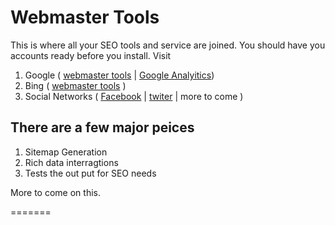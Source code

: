 Webmaster Tools
==============

This is where all your SEO tools and service are joined.  You should have you accounts ready before you install.  Visit

1. Google ( [webmaster tools](www.google.com/webmasters/tools/) | [Google Analyitics]())
1. Bing ( [webmaster tools](www.bing.com/toolbox/) )
1. Social Networks ( [Facebook]() | [twiter]() | more to come  )


There are a few major peices
------------------------
1. Sitemap Generation
2. Rich data interragtions
3. Tests the out put for SEO needs

More to come on this.



=======